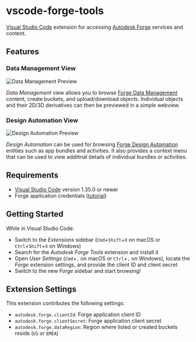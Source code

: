 # vscode-forge-tools

[Visual Studio Code](https://code.visualstudio.com) extension for accessing [Autodesk Forge](https://forge.autodesk.com) services and content.

## Features

### Data Management View

![Data Management Preview](https://github.com/petrbroz/vscode-forge-tools/raw/develop/docs/data-management-preview.gif)

_Data Management_ view allows you to browse
[Forge Data Management](https://forge.autodesk.com/en/docs/data/v2/developers_guide/overview) content, create buckets, and upload/download objects. Individual objects and their 2D/3D derivatives can then be previewed in a simple webview.

### Design Automation View

![Design Automation Preview](https://github.com/petrbroz/vscode-forge-tools/raw/develop/docs/design-automation-preview.gif)

_Design Automation_ can be used for browsing [Forge Design Automation](https://forge.autodesk.com/en/docs/design-automation/v2/developers_guide/overview) entities such as app bundles and activities. It also provides a context menu that can be used to view additinal details of individual bundles or activities.

## Requirements

- [Visual Studio Code](https://code.visualstudio.com) version 1.35.0 or newer
- Forge application credentials ([tutorial](https://forge.autodesk.com/en/docs/oauth/v2/tutorials/create-app))

## Getting Started

While in Visual Studio Code:

- Switch to the _Extensions_ sidebar (`Cmd`+`Shift`+`X` on macOS or `Ctrl`+`Shift`+`X` on Windows)
- Search for the _Autodesk Forge Tools_ extension and install it
- Open _User Settings_ (`Cmd`+`,` on macOS or `Ctrl`+`,` on Windows), locate the _Forge_ extension settings, and provide the client ID and client secret
- Switch to the new _Forge_ sidebar and start browsing!

## Extension Settings

This extension contributes the following settings:

* `autodesk.forge.clientId`: Forge application client ID
* `autodesk.forge.clientSecret`: Forge application client secret
* `autodesk.forge.dataRegion`: Region where listed or created buckets reside (`US` or `EMEA`)
